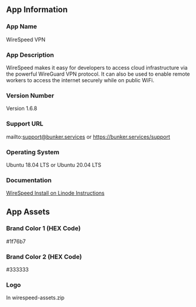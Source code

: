 ## App Information

### App Name
WireSpeed VPN

### App Description
WireSpeed makes it easy for developers to access cloud infrastructure via the powerful WireGuard VPN protocol. It can also be used to enable remote workers to access the internet securely while on public WiFi.

### Version Number
Version 1.6.8

### Support URL
mailto:support@bunker.services or https://bunker.services/support

### Operating System
Ubuntu 18.04 LTS or Ubuntu 20.04 LTS

### Documentation

[WireSpeed Install on Linode Instructions](https://bunker.services/products/wirespeed/install-linode)

## App Assets

### Brand Color 1 (HEX Code)
#1f76b7

### Brand Color 2 (HEX Code)
#333333

### Logo
In wirespeed-assets.zip
